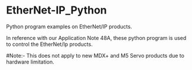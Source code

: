 # EtherNet-IP_Python
Python program examples on EtherNet/IP products. 

In reference with our Application Note 48A, these python program is used to control the EtherNet/Ip products. 

#Note:- This does not apply to new MDX+ and M5 Servo products due to hardware limitation. 

